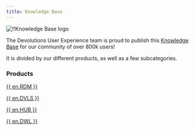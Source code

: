 ```yaml
---
title: Knowledge Base
---
```

![!!Knowledge Base logo](https://webdevolutions.azureedge.net/docs/en/rdm/mac/logo-knowledge-base-120.png)

The Devolutions User Experience team is proud to publish this [Knowledge Base](/kb/remote-desktop-manager/) for our community of over 800k users!  

It is divided by our different products, as well as a few subcategories.  

### Products 

[{{ en.RDM }}](/kb/remote-desktop-manager/)  

[{{ en.DVLS }}](/kb/devolutions-server/)  

[{{ en.HUB }}](/kb/hub-business/)  

[{{ en.DWL }}](/kb/devolutions-web-login/)  

